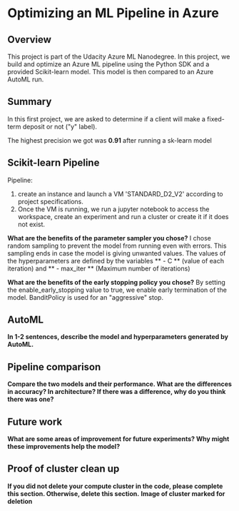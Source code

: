 # Optimizing an ML Pipeline in Azure

## Overview
This project is part of the Udacity Azure ML Nanodegree.
In this project, we build and optimize an Azure ML pipeline using the Python SDK and a provided Scikit-learn model.
This model is then compared to an Azure AutoML run.

## Summary
In this first project, we are asked to determine if a client will make a fixed-term deposit or not ("y" label).

The highest precision we got was **0.91** after running a sk-learn model

## Scikit-learn Pipeline
Pipeline:
1. create an instance and launch a VM 'STANDARD_D2_V2' according to project specifications.
2. Once the VM is running, we run a jupyter notebook to access the workspace, create an experiment and run a cluster or create it if it does not exist.

**What are the benefits of the parameter sampler you chose?**
I chose random sampling to prevent the model from running even with errors. This sampling ends in case the model is giving unwanted values.
The values of the hyperparameters are defined by the variables ** - C ** (value of each iteration) and ** - max_iter ** (Maximum number of iterations)

**What are the benefits of the early stopping policy you chose?**
By setting the enable_early_stopping value to true, we enable early termination of the model.
BanditPolicy is used for an "aggressive" stop.

## AutoML
**In 1-2 sentences, describe the model and hyperparameters generated by AutoML.**

## Pipeline comparison
**Compare the two models and their performance. What are the differences in accuracy? In architecture? If there was a difference, why do you think there was one?**

## Future work
**What are some areas of improvement for future experiments? Why might these improvements help the model?**

## Proof of cluster clean up
**If you did not delete your compute cluster in the code, please complete this section. Otherwise, delete this section.**
**Image of cluster marked for deletion**
